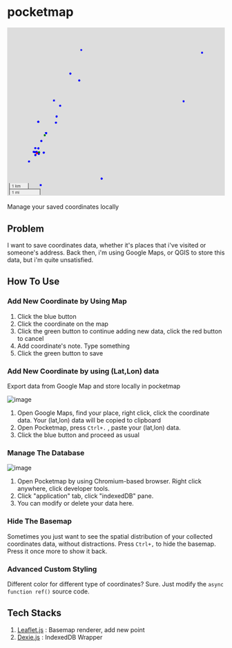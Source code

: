 # pocketmap

![](src.png)

Manage your saved coordinates locally


## Problem
I want to save coordinates data, whether it's places that i've visited or someone's address. Back then, i'm using Google Maps, or QGIS to store this data, but i'm quite unsatisfied. 

## How To Use

### Add New Coordinate by Using Map
1. Click the blue button
2. Click the coordinate on the map
3. Click the green button to continue adding new data, click the red button to cancel
4. Add coordinate's note. Type something
5. Click the green button to save

### Add New Coordinate by using (Lat,Lon) data
Export data from Google Map and store locally in pocketmap

![image](https://user-images.githubusercontent.com/70379302/186134095-547d3cce-ed7c-452f-a576-b7b488405e5f.png)
1. Open Google Maps, find your place, right click, click the coordinate data. Your (lat,lon) data will be copied to clipboard
2. Open Pocketmap, press `Ctrl+.` , paste your (lat,lon) data.
3. Click the blue button and proceed as usual

### Manage The Database
![image](https://user-images.githubusercontent.com/70379302/186135322-c70b7f31-4f44-4b11-b7d2-f732d5ad47be.png)
1. Open Pocketmap by using Chromium-based browser. Right click anywhere, click developer tools.
2. Click "application" tab, click "indexedDB" pane.
3. You can modify or delete your data here.

### Hide The Basemap
Sometimes you just want to see the spatial distribution of your collected coordinates data, without distractions. Press `Ctrl+,` to hide the basemap. Press it once more to show it back.

### Advanced Custom Styling
Different color for different type of coordinates? Sure. Just modify the `async function ref()` source code. 

## Tech Stacks
1. [Leaflet.js](https://leafletjs.com) : Basemap renderer, add new point
2. [Dexie.js](https://dexie.org) : IndexedDB Wrapper
